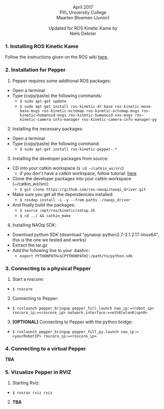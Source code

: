 <p align="center">April 2017
<br>PXL University College
<br>Maarten Bloemen (Junior)
<br>
<br>Updated for ROS Kinetic Kame by
<br>Niels Debrier</p>



### 1. Installing ROS Kinetic Kame
Follow the instructions given on the ROS wiki [here](http://wiki.ros.org/kinetic/Installation/Ubuntu).

### 2. Installation for Pepper
1. Pepper requires some additional ROS packages:
* Open a terminal
* Type (copy/paste) the following commands:
  * `$ sudo apt-get update`
  * `$ sudo apt-get install ros-kinetic-dr-base ros-kinetic-move-base-msgs ros-kinetic-octomap ros-kinetic-octomap-msgs ros-kinetic-humanoid-msgs ros-kinetic-humanoid-nav-msgs ros-kinetic-camera-info-manager ros-kinetic-camera-info-manager-py`
2. Installing the necessary packages:
* Open a terminal
* Type (copy/paste) the following command:
  * `$ sudo apt-get install ros-kinetic-pepper-.*`
3. Installing the developer packages from source:
* CD into your catkin workspace (`$ cd ~/catkin_ws/src`)
  * if you don't have a catkin workspace, follow tutorial: [here](http://wiki.ros.org/catkin/Tutorials/create_a_workspace)
* Clone the developer packages into your catkin workspace (~/catkin_ws/src):
  * `$ git clone https://github.com/ros-naoqi/naoqi_driver.git`
* Make sure you get all the dependencies installed:
  * `$ rosdep install -i -y --from-paths ./naoqi_driver`
* And finally build the packages:
  * `$ source /opt/ros/kinetic/setup.sh`
  * `$ cd ../ && catkin_make`
4. Installing NAOqi SDK:
* Download python SDK (download "pynaoqi-python2.7-2.1.2.17-linux64", this is the one we tested and works)
* Extract the tar.gz
* Add the following line to your .bashrc:
  * `export PYTHONPATH=${PYTHONPATH}:/path/to/python-sdk`

### 3. Connecting to a physical Pepper
1. Start a roscore:
* `$ roscore`
2. Connecting to Pepper:
* `$ roslaunch pepper_bringup pepper_full.launch nao_ip:=<robot_ip> roscore_ip:=<roscore_ip> network_interface:=<eth0|wlan0|vpn0>`
3. **[OPTIONAL]** Connecting to Pepper with the python bridge:
* `$ roslaunch pepper_bringup pepper_full_py.launch nao_ip:=<yourRobotIP> roscore_ip:=<roscore_ip>`

### 4. Connecting to a virtual Pepper
**TBA**

### 5. Vizualize Pepper in RVIZ
1. Starting Rviz:
* `$ rosrun rviz rviz`
2. **TBA**
